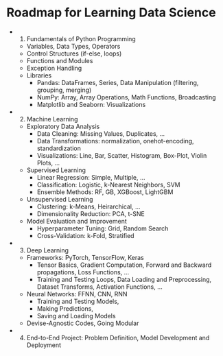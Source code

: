 # Roadmap for Learning Data Science

- 1. Fundamentals of Python Programming
    - Variables, Data Types, Operators
    - Control Structures (if-else, loops)
    - Functions and Modules
    - Exception Handling
    - Libraries
        - Pandas: DataFrames, Series, Data Manipulation (filtering, grouping, merging)
        - NumPy: Array, Array Operations, Math Functions, Broadcasting
        - Matplotlib and Seaborn: Visualizations
- 2. Machine Learning
    - Exploratory Data Analysis
        - Data Cleaning: Missing Values, Duplicates, ...
        - Data Transformations: normalization, onehot-encoding, standardization
        - Visualizations: Line, Bar, Scatter, Histogram, Box-Plot, Violin Plots, ...
    - Supervised Learning
        - Linear Regression: Simple, Multiple, ...
        - Classification: Logistic, k-Nearest Neighbors, SVM
        - Ensemble Methods: RF, GB, XGBoost, LightGBM
    - Unsupervised Learning
        - Clustering: k-Means, Heirarchical, ...
        - Dimensionality Reduction: PCA, t-SNE
    - Model Evaluation and Improvement
        - Hyperparameter Tuning: Grid, Random Search
        - Cross-Validation: k-Fold, Stratified
- 3. Deep Learning
    - Frameworks: PyTorch, TensorFlow, Keras
        - Tensor Basics, Gradient Computation, Forward and Backward propagations, Loss Functions, ...
        - Training and Testing Loops, Data Loading and Preprocessing, Dataset Transforms, Activation Functions, ...
    - Neural Networks: FFNN, CNN, RNN
        - Training and Testing Models, 
        - Making Predictions, 
        - Saving and Loading Models
    - Devise-Agnostic Codes, Going Modular 
- 4. End-to-End Project: Problem Definition, Model Development and Deployment